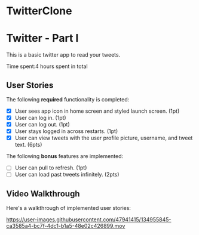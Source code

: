 # TwitterClone
 # Twitter - Part I

This is a basic twitter app to read your tweets.

Time spent:4 hours spent in total

## User Stories

The following **required** functionality is completed:

- [x] User sees app icon in home screen and styled launch screen. (1pt)
- [x] User can log in. (1pt)
- [x] User can log out. (1pt)
- [x] User stays logged in across restarts. (1pt)
- [x] User can view tweets with the user profile picture, username, and tweet text. (6pts)

The following **bonus** features are implemented:

- [ ] User can pull to refresh. (1pt)
- [ ] User can load past tweets infinitely. (2pts)

## Video Walkthrough

Here's a walkthrough of implemented user stories:



https://user-images.githubusercontent.com/47941415/134955845-ca3585a4-bc7f-4dc1-b1a5-48e02c426899.mov


